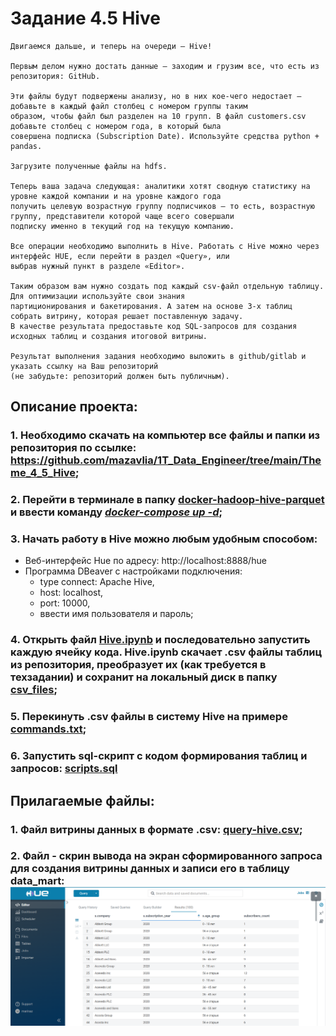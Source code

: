 # Задание 4.5 Hive
```
Двигаемся дальше, и теперь на очереди — Hive!

Первым делом нужно достать данные — заходим и грузим все, что есть из репозитория: GitHub.

Эти файлы будут подвержены анализу, но в них кое-чего недостает — добавьте в каждый файл столбец с номером группы таким 
образом, чтобы файл был разделен на 10 групп. В файл customers.csv добавьте столбец с номером года, в который была 
совершена подписка (Subscription Date). Используйте средства python + pandas.

Загрузите полученные файлы на hdfs. 

Теперь ваша задача следующая: аналитики хотят сводную статистику на уровне каждой компании и на уровне каждого года 
получить целевую возрастную группу подписчиков — то есть, возрастную группу, представители которой чаще всего совершали 
подписку именно в текущий год на текущую компанию. 

Все операции необходимо выполнить в Hive. Работать с Hive можно через интерфейс HUE, если перейти в раздел «Query», или 
выбрав нужный пункт в разделе «Editor».

Таким образом вам нужно создать под каждый csv-файл отдельную таблицу. Для оптимизации используйте свои знания 
партиционирования и бакетирования. А затем на основе 3-х таблиц собрать витрину, которая решает поставленную задачу. 
В качестве результата предоставьте код SQL-запросов для создания исходных таблиц и создания итоговой витрины.

Результат выполнения задания необходимо выложить в github/gitlab и указать ссылку на Ваш репозиторий 
(не забудьте: репозиторий должен быть публичным).
```

## Описание проекта:

### 1. Необходимо скачать на компьютер все файлы и папки из репозитория по ссылке: https://github.com/mazavlia/1T_Data_Engineer/tree/main/Theme_4_5_Hive;

### 2. Перейти в терминале в папку [docker-hadoop-hive-parquet](docker-hadoop-hive-parquet) и ввести команду <u>***docker-compose up -d***</u>;

### 3. Начать работу в Hive можно любым удобным способом:
  - Веб-интерфейс Hue по адресу: http://localhost:8888/hue
  - Программа DBeaver с настройками подключения:
      + type connect: Apache Hive, 
      + host: localhost, 
      + port: 10000, 
      + ввести имя пользователя и пароль;
  
### 4. Открыть файл [Hive.ipynb](Hive.ipynb) и последовательно запустить каждую ячейку кода. Hive.ipynb скачает .csv файлы таблиц из репозитория, преобразует их (как требуется в техзадании) и сохранит на локальный диск в папку [csv_files](csv_files);

### 5. Перекинуть .csv файлы в систему Hive на примере [commands.txt](commands.txt);

### 6. Запустить sql-скрипт с кодом формирования таблиц и запросов: [scripts.sql](scripts.sql)


## Прилагаемые файлы:

### 1. Файл витрины данных в формате .csv: [query-hive.csv](query-hive.csv);

### 2. Файл - скрин вывода на экран сформированного запроса для создания витрины данных и записи его в таблицу data_mart: ![result_query.png](result_query.png)
